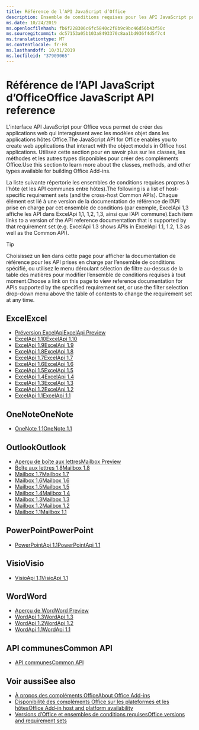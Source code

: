 ```yaml
---
title: Référence de l’API JavaScript d’Office
description: Ensemble de conditions requises pour les API JavaScript pour Office par hôte
ms.date: 10/24/2019
ms.openlocfilehash: fb6f228306c6fc5840c2f8b9c9bc46d56b43f50c
ms.sourcegitcommit: dc57153a05b103a8493370c8aa1bd936f4d5f7c4
ms.translationtype: MT
ms.contentlocale: fr-FR
ms.lasthandoff: 10/31/2019
ms.locfileid: "37909065"
---
```

# <a name="office-javascript-api-reference"></a><span data-ttu-id="d19e4-103">Référence de l’API JavaScript d’Office</span><span class="sxs-lookup"><span data-stu-id="d19e4-103">Office JavaScript API reference</span></span>

<span data-ttu-id="d19e4-104">L’interface API JavaScript pour Office vous permet de créer des applications web qui interagissent avec les modèles objet dans les applications hôtes Office.</span><span class="sxs-lookup"><span data-stu-id="d19e4-104">The JavaScript API for Office enables you to create web applications that interact with the object models in Office host applications.</span></span> <span data-ttu-id="d19e4-105">Utilisez cette section pour en savoir plus sur les classes, les méthodes et les autres types disponibles pour créer des compléments Office.</span><span class="sxs-lookup"><span data-stu-id="d19e4-105">Use this section to learn more about the classes, methods, and other types available for building Office Add-ins.</span></span>

<span data-ttu-id="d19e4-106">La liste suivante répertorie les ensembles de conditions requises propres à l’hôte (et les API communes entre hôtes).</span><span class="sxs-lookup"><span data-stu-id="d19e4-106">The following is a list of host-specific requirement sets (and the cross-host Common APIs).</span></span> <span data-ttu-id="d19e4-107">Chaque élément est lié à une version de la documentation de référence de l’API prise en charge par cet ensemble de conditions (par exemple, ExcelApi 1,3 affiche les API dans ExcelApi 1,1, 1,2, 1,3, ainsi que l’API commune).</span><span class="sxs-lookup"><span data-stu-id="d19e4-107">Each item links to a version of the API reference documentation that is supported by that requirement set (e.g. ExcelApi 1.3 shows APIs in ExcelApi 1.1, 1.2, 1.3 as well as the Common API).</span></span>

> [!TIP]
> <span data-ttu-id="d19e4-108">Choisissez un lien dans cette page pour afficher la documentation de référence pour les API prises en charge par l’ensemble de conditions spécifié, ou utilisez le menu déroulant sélection de filtre au-dessus de la table des matières pour modifier l’ensemble de conditions requises à tout moment.</span><span class="sxs-lookup"><span data-stu-id="d19e4-108">Choose a link on this page to view reference documentation for APIs supported by the specified requirement set, or use the filter selection drop-down menu above the table of contents to change the requirement set at any time.</span></span>

## <a name="excel"></a><span data-ttu-id="d19e4-109">Excel</span><span class="sxs-lookup"><span data-stu-id="d19e4-109">Excel</span></span>

- [<span data-ttu-id="d19e4-110">Préversion ExcelApi</span><span class="sxs-lookup"><span data-stu-id="d19e4-110">ExcelApi Preview</span></span>](/javascript/api/excel?view=excel-js-preview)
- [<span data-ttu-id="d19e4-111">ExcelApi 1.10</span><span class="sxs-lookup"><span data-stu-id="d19e4-111">ExcelApi 1.10</span></span>](/javascript/api/excel?view=excel-js-1.10)
- [<span data-ttu-id="d19e4-112">ExcelApi 1.9</span><span class="sxs-lookup"><span data-stu-id="d19e4-112">ExcelApi 1.9</span></span>](/javascript/api/excel?view=excel-js-1.9)
- [<span data-ttu-id="d19e4-113">ExcelApi 1.8</span><span class="sxs-lookup"><span data-stu-id="d19e4-113">ExcelApi 1.8</span></span>](/javascript/api/excel?view=excel-js-1.8)
- [<span data-ttu-id="d19e4-114">ExcelApi 1.7</span><span class="sxs-lookup"><span data-stu-id="d19e4-114">ExcelApi 1.7</span></span>](/javascript/api/excel?view=excel-js-1.7)
- [<span data-ttu-id="d19e4-115">ExcelApi 1.6</span><span class="sxs-lookup"><span data-stu-id="d19e4-115">ExcelApi 1.6</span></span>](/javascript/api/excel?view=excel-js-1.6)
- [<span data-ttu-id="d19e4-116">ExcelApi 1.5</span><span class="sxs-lookup"><span data-stu-id="d19e4-116">ExcelApi 1.5</span></span>](/javascript/api/excel?view=excel-js-1.5)
- [<span data-ttu-id="d19e4-117">ExcelApi 1.4</span><span class="sxs-lookup"><span data-stu-id="d19e4-117">ExcelApi 1.4</span></span>](/javascript/api/excel?view=excel-js-1.4)
- [<span data-ttu-id="d19e4-118">ExcelApi 1.3</span><span class="sxs-lookup"><span data-stu-id="d19e4-118">ExcelApi 1.3</span></span>](/javascript/api/excel?view=excel-js-1.3)
- [<span data-ttu-id="d19e4-119">ExcelApi 1.2</span><span class="sxs-lookup"><span data-stu-id="d19e4-119">ExcelApi 1.2</span></span>](/javascript/api/excel?view=excel-js-1.2)
- [<span data-ttu-id="d19e4-120">ExcelApi 1.1</span><span class="sxs-lookup"><span data-stu-id="d19e4-120">ExcelApi 1.1</span></span>](/javascript/api/excel?view=excel-js-1.1)

## <a name="onenote"></a><span data-ttu-id="d19e4-121">OneNote</span><span class="sxs-lookup"><span data-stu-id="d19e4-121">OneNote</span></span>

- [<span data-ttu-id="d19e4-122">OneNote 1,1</span><span class="sxs-lookup"><span data-stu-id="d19e4-122">OneNote 1.1</span></span>](/javascript/api/onenote?view=onenote-js-1.1)

## <a name="outlook"></a><span data-ttu-id="d19e4-123">Outlook</span><span class="sxs-lookup"><span data-stu-id="d19e4-123">Outlook</span></span>

- [<span data-ttu-id="d19e4-124">Aperçu de boîte aux lettres</span><span class="sxs-lookup"><span data-stu-id="d19e4-124">Mailbox Preview</span></span>](/javascript/api/outlook?view=outlook-js-preview)
- [<span data-ttu-id="d19e4-125">Boîte aux lettres 1,8</span><span class="sxs-lookup"><span data-stu-id="d19e4-125">Mailbox 1.8</span></span>](/javascript/api/outlook?view=outlook-js-1.8)
- [<span data-ttu-id="d19e4-126">Mailbox 1.7</span><span class="sxs-lookup"><span data-stu-id="d19e4-126">Mailbox 1.7</span></span>](/javascript/api/outlook?view=outlook-js-1.7)
- [<span data-ttu-id="d19e4-127">Mailbox 1.6</span><span class="sxs-lookup"><span data-stu-id="d19e4-127">Mailbox 1.6</span></span>](/javascript/api/outlook?view=outlook-js-1.6)
- [<span data-ttu-id="d19e4-128">Mailbox 1.5</span><span class="sxs-lookup"><span data-stu-id="d19e4-128">Mailbox 1.5</span></span>](/javascript/api/outlook?view=outlook-js-1.5)
- [<span data-ttu-id="d19e4-129">Mailbox 1.4</span><span class="sxs-lookup"><span data-stu-id="d19e4-129">Mailbox 1.4</span></span>](/javascript/api/outlook?view=outlook-js-1.4)
- [<span data-ttu-id="d19e4-130">Mailbox 1.3</span><span class="sxs-lookup"><span data-stu-id="d19e4-130">Mailbox 1.3</span></span>](/javascript/api/outlook?view=outlook-js-1.3)
- [<span data-ttu-id="d19e4-131">Mailbox 1.2</span><span class="sxs-lookup"><span data-stu-id="d19e4-131">Mailbox 1.2</span></span>](/javascript/api/outlook?view=outlook-js-1.2)
- [<span data-ttu-id="d19e4-132">Mailbox 1.1</span><span class="sxs-lookup"><span data-stu-id="d19e4-132">Mailbox 1.1</span></span>](/javascript/api/outlook?view=outlook-js-1.1)

## <a name="powerpoint"></a><span data-ttu-id="d19e4-133">PowerPoint</span><span class="sxs-lookup"><span data-stu-id="d19e4-133">PowerPoint</span></span>

- [<span data-ttu-id="d19e4-134">PowerPointApi 1.1</span><span class="sxs-lookup"><span data-stu-id="d19e4-134">PowerPointApi 1.1</span></span>](/javascript/api/powerpoint?view=powerpoint-js-1.1)

## <a name="visio"></a><span data-ttu-id="d19e4-135">Visio</span><span class="sxs-lookup"><span data-stu-id="d19e4-135">Visio</span></span>

- [<span data-ttu-id="d19e4-136">VisioApi 1,1</span><span class="sxs-lookup"><span data-stu-id="d19e4-136">VisioApi 1.1</span></span>](/javascript/api/visio?view=visio-js-1.1)

## <a name="word"></a><span data-ttu-id="d19e4-137">Word</span><span class="sxs-lookup"><span data-stu-id="d19e4-137">Word</span></span>

- [<span data-ttu-id="d19e4-138">Aperçu de Word</span><span class="sxs-lookup"><span data-stu-id="d19e4-138">Word Preview</span></span>](/javascript/api/word?view=word-js-preview)
- [<span data-ttu-id="d19e4-139">WordApi 1.3</span><span class="sxs-lookup"><span data-stu-id="d19e4-139">WordApi 1.3</span></span>](/javascript/api/word?view=word-js-1.3)
- [<span data-ttu-id="d19e4-140">WordApi 1.2</span><span class="sxs-lookup"><span data-stu-id="d19e4-140">WordApi 1.2</span></span>](/javascript/api/word?view=word-js-1.2)
- [<span data-ttu-id="d19e4-141">WordApi 1.1</span><span class="sxs-lookup"><span data-stu-id="d19e4-141">WordApi 1.1</span></span>](/javascript/api/word?view=word-js-1.1)

## <a name="common-api"></a><span data-ttu-id="d19e4-142">API communes</span><span class="sxs-lookup"><span data-stu-id="d19e4-142">Common API</span></span>

- [<span data-ttu-id="d19e4-143">API communes</span><span class="sxs-lookup"><span data-stu-id="d19e4-143">Common API</span></span>](/javascript/api/office?view=common-js)

## <a name="see-also"></a><span data-ttu-id="d19e4-144">Voir aussi</span><span class="sxs-lookup"><span data-stu-id="d19e4-144">See also</span></span>

- [<span data-ttu-id="d19e4-145">À propos des compléments Office</span><span class="sxs-lookup"><span data-stu-id="d19e4-145">About Office Add-ins</span></span>](/office/dev/add-ins/overview)
- [<span data-ttu-id="d19e4-146">Disponibilité des compléments Office sur les plateformes et les hôtes</span><span class="sxs-lookup"><span data-stu-id="d19e4-146">Office Add-in host and platform availability</span></span>](/office/dev/add-ins/overview/office-add-in-availability)
- [<span data-ttu-id="d19e4-147">Versions d’Office et ensembles de conditions requises</span><span class="sxs-lookup"><span data-stu-id="d19e4-147">Office versions and requirement sets</span></span>](/office/dev/add-ins/develop/office-versions-and-requirement-sets)
